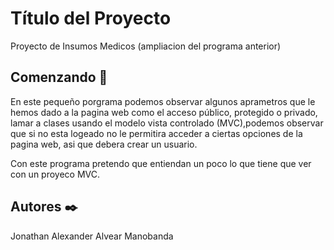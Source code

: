 # Título del Proyecto

Proyecto de Insumos Medicos (ampliacion del programa anterior)

## Comenzando 🚀
En este pequeño porgrama podemos observar algunos aprametros que le hemos dado a la pagina web como el acceso público, protegido o privado, lamar a clases usando el modelo vista controlado (MVC),podemos observar que si no esta logeado no le permitira acceder a ciertas opciones de la pagina web, asi que debera crear un usuario.

Con este programa pretendo que entiendan un poco lo que tiene que ver con un proyeco MVC.
## Autores ✒️
Jonathan Alexander Alvear Manobanda
